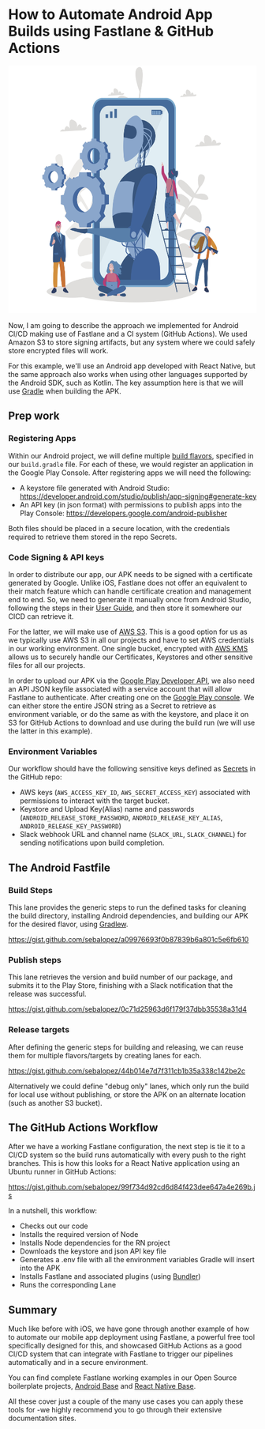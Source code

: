 # **How to Automate Android App Builds using Fastlane & GitHub Actions**

<img src="images/android_robot.jpg" height="500" />




Now, I am going to describe the approach we implemented for Android CI/CD making use of Fastlane and a CI system (GitHub Actions). We used Amazon S3 to store signing artifacts, but any system where we could safely store encrypted files will work.


For this example, we'll use an Android app developed with React Native, but the same approach also works when using other languages supported by the Android SDK, such as Kotlin. The key assumption here is that we will use [Gradle](https://developer.android.com/studio/releases/gradle-plugin) when building the APK.



## Prep work

### Registering Apps

Within our Android project, we will define multiple [build flavors](https://developer.android.com/studio/build/build-variants), specified in our `build.gradle` file. For each of these, we would register an application in the Google Play Console.
After registering apps we will need the following:
* A keystore file generated with Android Studio: https://developer.android.com/studio/publish/app-signing#generate-key
* An API key (in json format) with permissions to publish apps into the Play Console: https://developers.google.com/android-publisher

Both files should be placed in a secure location, with the credentials required to retrieve them stored in the repo Secrets.

### Code Signing & API keys

In order to distribute our app, our APK needs to be signed with a certificate generated by Google. Unlike iOS, Fastlane does not offer an equivalent to their match feature which can handle certificate creation and management end to end. So, we need to generate it manually once from Android Studio, following the steps in their [User Guide](https://developer.android.com/studio/publish/app-signing), and then store it somewhere our CICD can retrieve it. 

For the latter, we will make use of [AWS S3](https://aws.amazon.com/s3/getting-started/). This is a good option for us as we typically use AWS S3 in all our projects and have to set AWS credentials in our working environment. One single bucket, encrypted with [AWS KMS](https://docs.aws.amazon.com/AmazonS3/latest/dev/UsingKMSEncryption.html) allows us to securely handle our Certificates, Keystores and other sensitive files for all our projects. 

In order to upload our APK via the [Google Play Developer API](https://developers.google.com/android-publisher), we also need an API JSON keyfile associated with a service account that will allow Fastlane to authenticate. After creating one on the [Google Play console](https://console.cloud.google.com/iam-admin/serviceaccounts). We can either store the entire JSON string as a Secret to retrieve as environment variable, or do the same as with the keystore, and place it on S3 for GitHub Actions to download and use during the build run (we will use the latter in this example).

### Environment Variables

Our workflow should have the following sensitive keys defined as [Secrets](https://docs.github.com/en/actions/configuring-and-managing-workflows/creating-and-storing-encrypted-secrets) in the GitHub repo: 
* AWS keys (`AWS_ACCESS_KEY_ID`, `AWS_SECRET_ACCESS_KEY`) associated with permissions to interact with the target bucket.
* Keystore and Upload Key(Alias) name and passwords (`ANDROID_RELEASE_STORE_PASSWORD`, `ANDROID_RELEASE_KEY_ALIAS`, `ANDROID_RELEASE_KEY_PASSWORD`) 
* Slack webhook URL and channel name (`SLACK_URL`, `SLACK_CHANNEL`) for sending notifications upon build completion.


## The Android Fastfile

### Build Steps
This lane provides the generic steps to run the defined tasks for cleaning the build directory, installing Android dependencies, and building our APK for the desired flavor, using [Gradlew](https://docs.fastlane.tools/actions/gradle/).

https://gist.github.com/sebalopez/a09976693f0b87839b6a801c5e6fb610

### Publish steps
This lane retrieves the version and build number of our package, and submits it to the Play Store, finishing with a Slack notification that the release was successful.  

https://gist.github.com/sebalopez/0c71d25963d6f179f37dbb35538a31d4

### Release targets
After defining the generic steps for building and releasing, we can reuse them for multiple flavors/targets by creating lanes for each.

https://gist.github.com/sebalopez/44b014e7d7f311cb1b35a338c142be2c

Alternatively we could define "debug only" lanes, which only run the build for local use without publishing, or store the APK on an alternate location (such as another S3 bucket).

## The GitHub Actions Workflow

After we have a working Fastlane configuration, the next step is tie it to a CI/CD system so the build runs automatically with every push to the right branches. 
This is how this looks for a React Native application using an Ubuntu runner in GitHub Actions:

https://gist.github.com/sebalopez/99f734d92cd6d84f423dee647a4e269b.js

In a nutshell, this workflow:
* Checks out our code
* Installs the required version of Node
* Installs Node dependencies for the RN project
* Downloads the keystore and json API key file
* Generates a .env file with all the environment variables Gradle will insert into the APK
* Installs Fastlane and associated plugins (using [Bundler](https://bundler.io/))
* Runs the corresponding Lane

##  Summary

Much like before with iOS, we have gone through another example of how to automate our mobile app deployment using Fastlane, a powerful free tool specifically designed for this, and showcased GitHub Actions as a good CI/CD system that can integrate with Fastlane to trigger our pipelines automatically and in a secure environment. 

You can find complete Fastlane working examples in our Open Source boilerplate projects, [Android Base](https://github.com/rootstrap/android-base) and [React Native Base](https://github.com/rootstrap/react-native-base).

All these cover just a couple of the many use cases you can apply these tools for -we highly recommend you to go through their extensive documentation sites.
